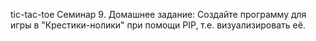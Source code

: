 tic-tac-toe
Семинар 9. Домашнее задание:
Создайте программу для игры в "Крестики-нолики" при помощи PIP, т.е. визуализировать её.
